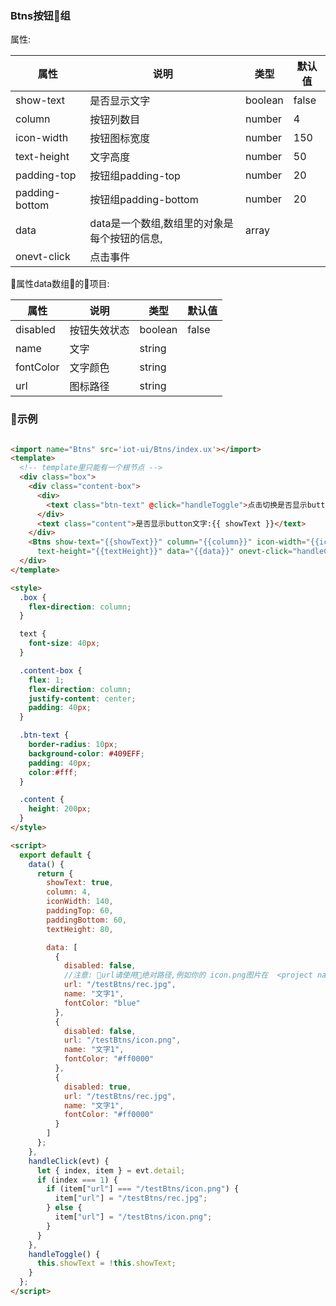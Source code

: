 ### Btns按钮组


属性:

| 属性  | 说明   |  类型 | 默认值  |
| -----| ---- | ---- | ---- |
| show-text | 是否显示文字 | boolean | false |
| column | 按钮列数目 | number | 4 |
| icon-width | 按钮图标宽度 | number | 150 |
| text-height | 文字高度 | number | 50 |
| padding-top | 按钮组padding-top | number | 20 |
| padding-bottom | 按钮组padding-bottom | number | 20 |
| data | data是一个数组,数组里的对象是每个按钮的信息,| array | |
| onevt-click | 点击事件 |  | |


属性data数组的项目:

| 属性 | 说明 | 类型  | 默认值 |
| --- | ---- | --- | --- |
| disabled | 按钮失效状态 | boolean | false |
| name | 文字| string | |
| fontColor | 文字颜色 | string |
| url | 图标路径 | string | |

### 示例

``` html

<import name="Btns" src='iot-ui/Btns/index.ux'></import>
<template>
  <!-- template里只能有一个根节点 -->
  <div class="box">
    <div class="content-box">
      <div>
        <text class="btn-text" @click="handleToggle">点击切换是否显示button文字</text>
      </div>
      <text class="content">是否显示button文字:{{ showText }}</text>
    </div>
    <Btns show-text="{{showText}}" column="{{column}}" icon-width="{{iconWidth}}" padding-top="{{paddingTop}}" padding-bottom="{{paddingBottom}}"
      text-height="{{textHeight}}" data="{{data}}" onevt-click="handleClick"></Btns>
  </div>
</template>

<style>
  .box {
    flex-direction: column;
  }

  text {
    font-size: 40px;
  }

  .content-box {
    flex: 1;
    flex-direction: column;
    justify-content: center;
    padding: 40px;
  }

  .btn-text {
    border-radius: 10px;
    background-color: #409EFF;
    padding: 40px;
    color:#fff;
  }

  .content {
    height: 200px;
  }
</style>

<script>
  export default {
    data() {
      return {
        showText: true,
        column: 4,
        iconWidth: 140,
        paddingTop: 60,
        paddingBottom: 60,
        textHeight: 80,

        data: [
          {
            disabled: false,
            //注意: url请使用绝对路径,例如你的 icon.png图片在  <project name>/src/Mydir/icon.png下,那么绝对路径就是/Mydir/icon.png
            url: "/testBtns/rec.jpg",
            name: "文字1",
            fontColor: "blue"
          },
          {
            disabled: false,
            url: "/testBtns/icon.png",
            name: "文字1",
            fontColor: "#ff0000"
          },
          {
            disabled: true,
            url: "/testBtns/rec.jpg",
            name: "文字1",
            fontColor: "#ff0000"
          }
        ]
      };
    },
    handleClick(evt) {
      let { index, item } = evt.detail;
      if (index === 1) {
        if (item["url"] === "/testBtns/icon.png") {
          item["url"] = "/testBtns/rec.jpg";
        } else {
          item["url"] = "/testBtns/icon.png";
        }
      }
    },
    handleToggle() {
      this.showText = !this.showText;
    }
  };
</script>

``` 